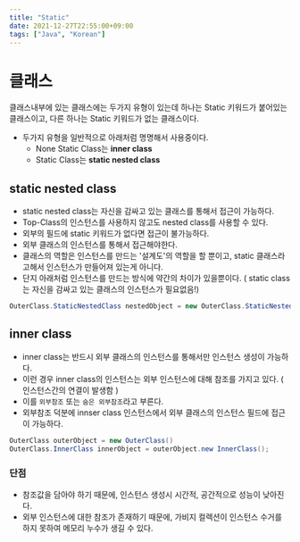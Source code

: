 ```yaml
---
title: "Static"
date: 2021-12-27T22:55:00+09:00
tags: ["Java", "Korean"]
---
```


# 클래스
클래스내부에 있는 클래스에는 두가지 유형이 있는데 하나는 Static 키워드가 붙어있는 클래스이고, 다른 하나는 Static 키워드가 없는 클래스이다.
- 두가지 유형을 일반적으로 아래처럼 명명해서 사용중이다.
  - None Static Class는 **inner class**
  - Static Class는 **static nested class**

## static nested class
- static nested class는 자신을 감싸고 있는 클래스를 통해서 접근이 가능하다.
- Top-Class의 인스턴스를 사용하지 않고도 nested class를 사용할 수 있다.
- 외부의 필드에 static 키워드가 없다면 접근이 불가능하다.
- 외부 클래스의 인스턴스를 통해서 접근해야한다.
- 클래스의 역할은 인스턴스를 만드는 '설계도'의 역할을 할 뿐이고, static 클래스라고해서 인스턴스가 만들어져 있는게 아니다.
- 단지 아래처럼 인스턴스를 만드는 방식에 약간의 차이가 있을뿐이다. ( static class는 자신을 감싸고 있는 클래스의 인스턴스가 필요없음!)
```java
OuterClass.StaticNestedClass nestedObject = new OuterClass.StaticNestedClass();
```
## inner class
- inner class는 반드시 외부 클래스의 인스턴스를 통해서만 인스턴스 생성이 가능하다.
- 이런 경우 inner class의 인스턴스는 외부 인스턴스에 대해 참조를 가지고 있다. ( 인스턴스간의 연결이 발생함 )
- 이를 `외부참조` 또는 `숨은 외부참조`라고 부른다.
- 외부참조 덕분에 innser class 인스턴스에서 외부 클래스의 인스턴스 필드에 접근이 가능하다.
```java
OuterClass outerObject = new OuterClass()
OuterClass.InnerClass innerObject = outerObject.new InnerClass();
```
### 단점
- 참조값을 담아야 하기 때문에, 인스턴스 생성시 시간적, 공간적으로 성능이 낮아진다.
- 외부 인스턴스에 대한 참조가 존재하기 때문에, 가비지 컬렉션이 인스턴스 수거를 하지 못하여 메모리 누수가 생길 수 있다.

